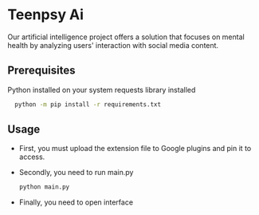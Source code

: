 # Teenpsy Ai
Our artificial intelligence project offers a solution that focuses on mental health by analyzing users' interaction with social media content.


## Prerequisites

Python installed on your system
requests library installed 
```bash
  python -m pip install -r requirements.txt

```


## Usage

* First, you must upload the extension file to Google plugins and pin it to access.

* Secondly, you need to run main.py
  ```bash
  python main.py
  ```

* Finally, you need to open interface
  

